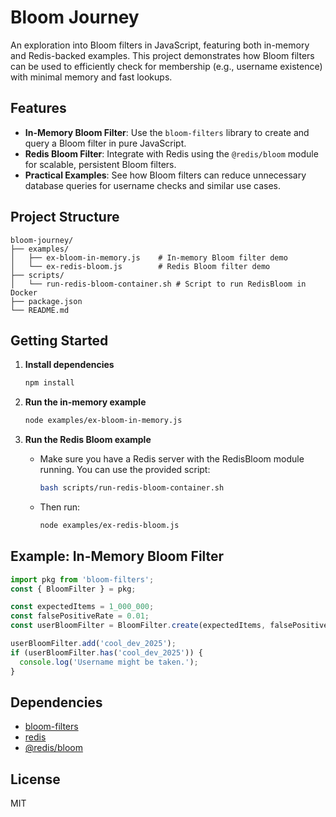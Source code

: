 # Bloom Journey

An exploration into Bloom filters in JavaScript, featuring both in-memory and Redis-backed examples. This project demonstrates how Bloom filters can be used to efficiently check for membership (e.g., username existence) with minimal memory and fast lookups.

## Features

- **In-Memory Bloom Filter**: Use the `bloom-filters` library to create and query a Bloom filter in pure JavaScript.
- **Redis Bloom Filter**: Integrate with Redis using the `@redis/bloom` module for scalable, persistent Bloom filters.
- **Practical Examples**: See how Bloom filters can reduce unnecessary database queries for username checks and similar use cases.

## Project Structure

```
bloom-journey/
├── examples/
│   ├── ex-bloom-in-memory.js    # In-memory Bloom filter demo
│   └── ex-redis-bloom.js        # Redis Bloom filter demo
├── scripts/
│   └── run-redis-bloom-container.sh # Script to run RedisBloom in Docker
├── package.json
└── README.md
```

## Getting Started

1. **Install dependencies**
   ```sh
   npm install
   ```

2. **Run the in-memory example**
   ```sh
   node examples/ex-bloom-in-memory.js
   ```

3. **Run the Redis Bloom example**
   - Make sure you have a Redis server with the RedisBloom module running. You can use the provided script:
     ```sh
     bash scripts/run-redis-bloom-container.sh
     ```
   - Then run:
     ```sh
     node examples/ex-redis-bloom.js
     ```

## Example: In-Memory Bloom Filter

```js
import pkg from 'bloom-filters';
const { BloomFilter } = pkg;

const expectedItems = 1_000_000;
const falsePositiveRate = 0.01;
const userBloomFilter = BloomFilter.create(expectedItems, falsePositiveRate);

userBloomFilter.add('cool_dev_2025');
if (userBloomFilter.has('cool_dev_2025')) {
  console.log('Username might be taken.');
}
```

## Dependencies

- [bloom-filters](https://www.npmjs.com/package/bloom-filters)
- [redis](https://www.npmjs.com/package/redis)
- [@redis/bloom](https://www.npmjs.com/package/@redis/bloom)

## License

MIT
